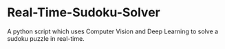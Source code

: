 # Real-Time-Sudoku-Solver
A python script which uses Computer Vision and Deep Learning to solve a sudoku puzzle in real-time.
